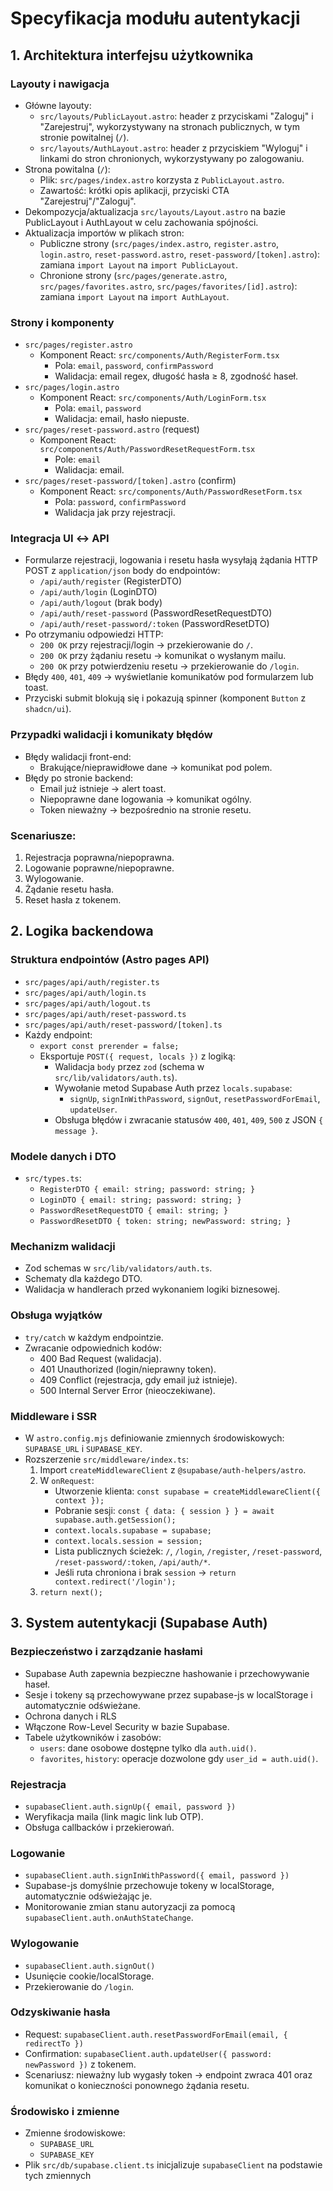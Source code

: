 # Specyfikacja modułu autentykacji

## 1. Architektura interfejsu użytkownika

### Layouty i nawigacja
- Główne layouty:
  - `src/layouts/PublicLayout.astro`: header z przyciskami "Zaloguj" i "Zarejestruj", wykorzystywany na stronach publicznych, w tym stronie powitalnej (`/`).
  - `src/layouts/AuthLayout.astro`: header z przyciskiem "Wyloguj" i linkami do stron chronionych, wykorzystywany po zalogowaniu.
- Strona powitalna (`/`):
  - Plik: `src/pages/index.astro` korzysta z `PublicLayout.astro`.
  - Zawartość: krótki opis aplikacji, przyciski CTA "Zarejestruj"/"Zaloguj".
- Dekompozycja/aktualizacja `src/layouts/Layout.astro` na bazie PublicLayout i AuthLayout w celu zachowania spójności.
- Aktualizacja importów w plikach stron:
  - Publiczne strony (`src/pages/index.astro`, `register.astro`, `login.astro`, `reset-password.astro`, `reset-password/[token].astro`): zamiana `import Layout` na `import PublicLayout`.
  - Chronione strony (`src/pages/generate.astro`, `src/pages/favorites.astro`, `src/pages/favorites/[id].astro`): zamiana `import Layout` na `import AuthLayout`.

### Strony i komponenty
- `src/pages/register.astro`
  - Komponent React: `src/components/Auth/RegisterForm.tsx`
    - Pola: `email`, `password`, `confirmPassword`
    - Walidacja: email regex, długość hasła ≥ 8, zgodność haseł.
- `src/pages/login.astro`
  - Komponent React: `src/components/Auth/LoginForm.tsx`
    - Pola: `email`, `password`
    - Walidacja: email, hasło niepuste.
- `src/pages/reset-password.astro` (request)
  - Komponent React: `src/components/Auth/PasswordResetRequestForm.tsx`
    - Pole: `email`
    - Walidacja: email.
- `src/pages/reset-password/[token].astro` (confirm)
  - Komponent React: `src/components/Auth/PasswordResetForm.tsx`
    - Pola: `password`, `confirmPassword`
    - Walidacja jak przy rejestracji.

### Integracja UI ↔ API
- Formularze rejestracji, logowania i resetu hasła wysyłają żądania HTTP POST z `application/json` body do endpointów:
  - `/api/auth/register` (RegisterDTO)
  - `/api/auth/login` (LoginDTO)
  - `/api/auth/logout` (brak body)
  - `/api/auth/reset-password` (PasswordResetRequestDTO)
  - `/api/auth/reset-password/:token` (PasswordResetDTO)
- Po otrzymaniu odpowiedzi HTTP:
  - `200 OK` przy rejestracji/login → przekierowanie do `/`.
  - `200 OK` przy żądaniu resetu → komunikat o wysłanym mailu.
  - `200 OK` przy potwierdzeniu resetu → przekierowanie do `/login`.
- Błędy `400`, `401`, `409` → wyświetlanie komunikatów pod formularzem lub toast.
- Przyciski submit blokują się i pokazują spinner (komponent `Button` z `shadcn/ui`).

### Przypadki walidacji i komunikaty błędów
- Błędy walidacji front-end:
  - Brakujące/nieprawidłowe dane → komunikat pod polem.
- Błędy po stronie backend:
  - Email już istnieje → alert toast.
  - Niepoprawne dane logowania → komunikat ogólny.
  - Token nieważny → bezpośrednio na stronie resetu.

### Scenariusze:
1. Rejestracja poprawna/niepoprawna.
2. Logowanie poprawne/niepoprawne.
3. Wylogowanie.
4. Żądanie resetu hasła.
5. Reset hasła z tokenem.

## 2. Logika backendowa

### Struktura endpointów (Astro pages API)
- `src/pages/api/auth/register.ts`
- `src/pages/api/auth/login.ts`
- `src/pages/api/auth/logout.ts`
- `src/pages/api/auth/reset-password.ts`
- `src/pages/api/auth/reset-password/[token].ts`
- Każdy endpoint:
  - `export const prerender = false;`
  - Eksportuje `POST({ request, locals })` z logiką:
    - Walidacja `body` przez `zod` (schema w `src/lib/validators/auth.ts`).
    - Wywołanie metod Supabase Auth przez `locals.supabase`:
      - `signUp`, `signInWithPassword`, `signOut`, `resetPasswordForEmail`, `updateUser`.
    - Obsługa błędów i zwracanie statusów `400`, `401`, `409`, `500` z JSON `{ message }`.

### Modele danych i DTO
- `src/types.ts`:
  - `RegisterDTO { email: string; password: string; }`
  - `LoginDTO { email: string; password: string; }`
  - `PasswordResetRequestDTO { email: string; }`
  - `PasswordResetDTO { token: string; newPassword: string; }`

### Mechanizm walidacji
- Zod schemas w `src/lib/validators/auth.ts`.
- Schematy dla każdego DTO.
- Walidacja w handlerach przed wykonaniem logiki biznesowej.

### Obsługa wyjątków
- `try/catch` w każdym endpointzie.
- Zwracanie odpowiednich kodów:
  - 400 Bad Request (walidacja).
  - 401 Unauthorized (login/nieprawny token).
  - 409 Conflict (rejestracja, gdy email już istnieje).
  - 500 Internal Server Error (nieoczekiwane).

### Middleware i SSR
- W `astro.config.mjs` definiowanie zmiennych środowiskowych: `SUPABASE_URL` i `SUPABASE_KEY`.
- Rozszerzenie `src/middleware/index.ts`:
  1. Import `createMiddlewareClient` z `@supabase/auth-helpers/astro`.
  2. W `onRequest`:
     - Utworzenie klienta: `const supabase = createMiddlewareClient({ context });`
     - Pobranie sesji: `const { data: { session } } = await supabase.auth.getSession();`
     - `context.locals.supabase = supabase;`
     - `context.locals.session = session;`
     - Lista publicznych ścieżek: `/`, `/login`, `/register`, `/reset-password`, `/reset-password/:token`, `/api/auth/*`.
     - Jeśli ruta chroniona i brak `session` → `return context.redirect('/login');`
  3. `return next();`

## 3. System autentykacji (Supabase Auth)

### Bezpieczeństwo i zarządzanie hasłami
- Supabase Auth zapewnia bezpieczne hashowanie i przechowywanie haseł.
- Sesje i tokeny są przechowywane przez supabase-js w localStorage i automatycznie odświeżane.
- Ochrona danych i RLS
- Włączone Row-Level Security w bazie Supabase.
- Tabele użytkowników i zasobów:
  - `users`: dane osobowe dostępne tylko dla `auth.uid()`.
  - `favorites`, `history`: operacje dozwolone gdy `user_id = auth.uid()`.

### Rejestracja
- `supabaseClient.auth.signUp({ email, password })`
- Weryfikacja maila (link magic link lub OTP).
- Obsługa callbacków i przekierowań.

### Logowanie
- `supabaseClient.auth.signInWithPassword({ email, password })`
- Supabase-js domyślnie przechowuje tokeny w localStorage, automatycznie odświeżając je.
- Monitorowanie zmian stanu autoryzacji za pomocą `supabaseClient.auth.onAuthStateChange`.

### Wylogowanie
- `supabaseClient.auth.signOut()`
- Usunięcie cookie/localStorage.
- Przekierowanie do `/login`.

### Odzyskiwanie hasła
- Request: `supabaseClient.auth.resetPasswordForEmail(email, { redirectTo })`
- Confirmation: `supabaseClient.auth.updateUser({ password: newPassword })` z tokenem.
- Scenariusz: nieważny lub wygasły token → endpoint zwraca 401 oraz komunikat o konieczności ponownego żądania resetu.

### Środowisko i zmienne
- Zmienne środowiskowe:
  - `SUPABASE_URL`
  - `SUPABASE_KEY`
- Plik `src/db/supabase.client.ts` inicjalizuje `supabaseClient` na podstawie tych zmiennych
